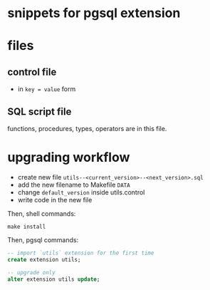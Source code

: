 # snippets for pgsql extension

# files

## control file

- in `key = value` form

## SQL script file

functions, procedures, types, operators are in this file.

# upgrading workflow

- create new file `utils--<current_version>--<next_version>.sql`
- add the new filename to Makefile `DATA`
- change `default_version` inside utils.control
- write code in the new file

Then, shell commands:

```shell
make install
```

Then, pgsql commands:

```sql
-- import `utils` extension for the first time
create extension utils;

-- upgrade only
alter extension utils update;
```
